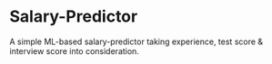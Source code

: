 # Salary-Predictor
A simple ML-based salary-predictor taking experience, test score &amp; interview score into consideration.
